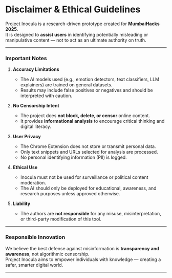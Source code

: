 # Disclaimer & Ethical Guidelines

Project Inocula is a research-driven prototype created for **MumbaiHacks 2025**.  
It is designed to **assist users** in identifying potentially misleading or manipulative content — not to act as an ultimate authority on truth.

---

###  Important Notes

1. **Accuracy Limitations**  
   - The AI models used (e.g., emotion detectors, text classifiers, LLM explainers) are trained on general datasets.  
   - Results may include false positives or negatives and should be interpreted with caution.  

2. **No Censorship Intent**  
   - The project does **not block, delete, or censor** online content.  
   - It provides **informational analysis** to encourage critical thinking and digital literacy.

3. **User Privacy**  
   - The Chrome Extension does not store or transmit personal data.  
   - Only text snippets and URLs selected for analysis are processed.  
   - No personal identifying information (PII) is logged.

4. **Ethical Use**  
   - Inocula must not be used for surveillance or political content moderation.  
   - The AI should only be deployed for educational, awareness, and research purposes unless approved otherwise.

5. **Liability**  
   - The authors are **not responsible** for any misuse, misinterpretation, or third-party modification of this tool.

---

###  Responsible Innovation

We believe the best defense against misinformation is **transparency and awareness**, not algorithmic censorship.  
Project Inocula aims to empower individuals with knowledge — creating a safer, smarter digital world.

---
